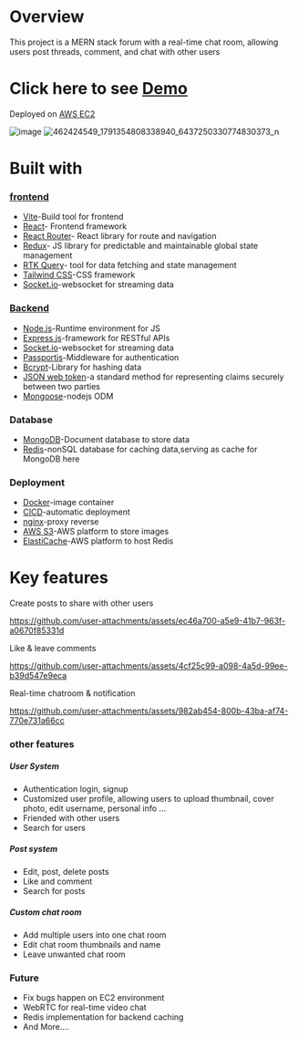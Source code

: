 # Overview

This project is a MERN stack forum with a real-time chat room, allowing users post threads, comment, and chat with other users

# Click here to see [Demo](http://ec2-52-195-177-191.ap-northeast-1.compute.amazonaws.com)

Deployed on [AWS EC2](https://aws.amazon.com/tw/ec2/)

![image](https://github.com/user-attachments/assets/46a53a17-a580-43c8-b0cd-6c6627c0ec66)
![462424549_1791354808338940_6437250330774830373_n](https://github.com/user-attachments/assets/2baf304f-7a9d-469f-a371-0af6bfd09235)

# Built with

### [frontend](https://github.com/zxc22164017)

- [Vite](https://vite.dev/)-Build tool for frontend
- [React](https://react.dev/)- Frontend framework
- [React Router](https://reactrouter.com/en/main)- React library for route and navigation
- [Redux](https://redux.js.org/)- JS library for predictable and maintainable global state management
- [RTK Query](https://redux-toolkit.js.org/rtk-query/overview)- tool for data fetching and state management
- [Tailwind CSS](https://tailwindcss.com/)-CSS framework
- [Socket.io](https://socket.io/)-websocket for streaming data

### [Backend](https://github.com/zxc22164017/chatRoom-backend)

- [Node.js](https://nodejs.org/zh-tw)-Runtime environment for JS
- [Express.js](https://expressjs.com/zh-tw/)-framework for RESTful APIs
- [Socket.io](https://socket.io/)-websocket for streaming data
- [Passportjs](https://www.passportjs.org/)-Middleware for authentication
- [Bcrypt](https://www.npmjs.com/package/bcrypt)-Library for hashing data
- [JSON web token](https://jwt.io/)-a standard method for representing claims securely between two parties
- [Mongoose](https://mongoosejs.com/)-nodejs ODM


### Database

- [MongoDB](https://www.mongodb.com/community/forums/t/advice-for-chat-schema-design/114166)-Document database to store data
- [Redis](https://redis.io/)-nonSQL database for caching data,serving as cache for MongoDB here

### Deployment

- [Docker](https://www.docker.com/)-image container
- [CICD](https://github.com/resources/articles/devops/ci-cd)-automatic deployment
- [nginx](https://nginx.org/)-proxy reverse
- [AWS S3](https://aws.amazon.com/tw/s3/)-AWS platform to store images
- [ElastiCache](https://aws.amazon.com/tw/elasticache/)-AWS platform to host Redis

# Key features

Create posts to share with other users

https://github.com/user-attachments/assets/ec46a700-a5e9-41b7-963f-a0670f85331d

Like & leave comments

https://github.com/user-attachments/assets/4cf25c99-a098-4a5d-99ee-b39d547e9eca

Real-time chatroom & notification

https://github.com/user-attachments/assets/982ab454-800b-43ba-af74-770e731a66cc

### other features

##### User System

- Authentication login, signup
- Customized user profile, allowing users to upload thumbnail, cover photo, edit username, personal info ...
- Friended with other users
- Search for users

##### Post system

- Edit, post, delete posts
- Like and comment
- Search for posts

##### Custom chat room

- Add multiple users into one chat room
- Edit chat room thumbnails and name
- Leave unwanted chat room

### Future

- Fix bugs happen on EC2 environment
- WebRTC for real-time video chat
- Redis implementation for backend caching
- And More....
